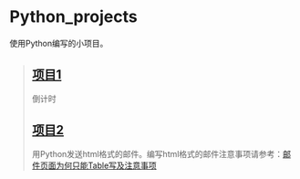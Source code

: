 # Python_projects
使用Python编写的小项目。
> ## [项目1](/prj1/countdown.py "倒计时") 
> 倒计时
> ## [项目2](/prj2/mail.py "用Python发送html格式的邮件") 
> 用Python发送html格式的邮件。编写html格式的邮件注意事项请参考：[邮件页面为何只能Table写及注意事项](https://www.cnblogs.com/ranyonsue/p/5413671.html "邮件页面为何只能Table写及注意事项") 
>  
> 